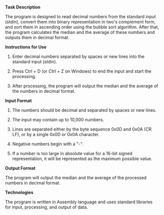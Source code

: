 **Task Description**

The program is designed to read decimal numbers from the standard input (stdin), convert them into binary representation in two's complement form, and sort them in ascending order using the bubble sort algorithm. After that, the program calculates the median and the average of these numbers and outputs them in decimal format.

**Instructions for Use**

1. Enter decimal numbers separated by spaces or new lines into the standard input (stdin).

2. Press Ctrl + D (or Ctrl + Z on Windows) to end the input and start the processing.

3. After processing, the program will output the median and the average of the numbers in decimal format.


**Input Format**

1. The numbers should be decimal and separated by spaces or new lines.

2. The input may contain up to 10,000 numbers.

3. Lines are separated either by the byte sequence 0x0D and 0x0A (CR LF), or by a single 0x0D or 0x0A character.

3. Negative numbers begin with a "-".

4. If a number is too large in absolute value for a 16-bit signed representation, it will be represented as the maximum possible value.


**Output Format**

The program will output the median and the average of the processed numbers in decimal format.

**Technologies**

The program is written in Assembly language and uses standard libraries for input, processing, and output of data.
